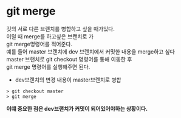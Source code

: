 # git merge
깃의 서로 다른 브랜치를 병합하고 싶을 때가있다.<br />
이럴 때 merge를 하고싶은 브랜치로 가 <br />
git merge명령어를 적어준다.<br />
예를 들어 master 브랜치에 dev 브랜치에서 커밋한 내용을 merge하고 싶다<br />
master 브랜치로 git checkout 명령어를 통해 이동한 후<br />
git merge 명령어를 실행해주면 된다.<br />
- dev브랜치의 변경 내용이 master브랜치로 병합
```
> git checkout master
> git merge
```
__이떄 중요한 점은 dev브랜치가 커밋이 되어있어야하는 상황이다.__
